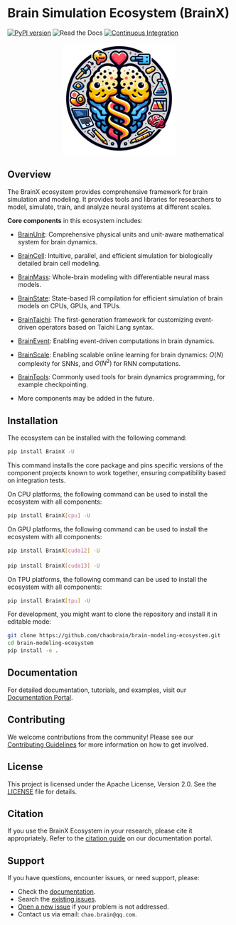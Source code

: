 # Brain Simulation Ecosystem (BrainX)

[![PyPI version](https://img.shields.io/pypi/v/brainx)](https://pypi.org/project/brainx/)
![Read the Docs](https://img.shields.io/readthedocs/brainmodeling)
[![Continuous Integration](https://github.com/chaobrain/brain-modeling-ecosystem/actions/workflows/CI.yml/badge.svg)](https://github.com/chaobrain/brain-modeling-ecosystem/actions/workflows/CI.yml)


<p align="center">
  	<img alt="Header image of Brain Modeling Ecosystem." src="https://raw.githubusercontent.com/chaobrain/brain-modeling-ecosystem/main/docs/_static/bdp-ecosystem.png" width=50%>
</p> 

## Overview

The BrainX ecosystem provides comprehensive framework for brain simulation and modeling.
It provides tools and libraries for researchers to model, simulate, train, and analyze neural systems at different
scales.

**Core components** in this ecosystem includes:

- [BrainUnit](https://github.com/chaobrain/brainunit): Comprehensive physical units and unit-aware mathematical system
  for brain dynamics.

- [BrainCell](https://github.com/chaobrain/braincell): Intuitive, parallel, and efficient simulation for biologically
  detailed brain cell modeling.

- [BrainMass](https://github.com/chaobrain/brainmass): Whole-brain modeling with differentiable neural mass models.

- [BrainState](https://github.com/chaobrain/brainstate): State-based IR compilation for efficient simulation of brain
  models on CPUs, GPUs, and TPUs.

- [BrainTaichi](https://github.com/chaobrain/braintaichi): The first-generation framework for customizing event-driven
  operators based on Taichi Lang syntax.

- [BrainEvent](https://github.com/chaobrain/brainevent): Enabling event-driven computations in brain dynamics.

- [BrainScale](https://github.com/chaobrain/brainscale): Enabling scalable online learning for brain dynamics: $O(N)$
  complexity for SNNs, and $O(N^2)$ for RNN computations.

- [BrainTools](https://github.com/chaobrain/braintools): Commonly used tools for brain dynamics programming, for example
  checkpointing.

- More components may be added in the future.

## Installation

The ecosystem can be installed with the following command:

```bash
pip install BrainX -U
```

This command installs the core package and pins specific versions of the component projects known to work together,
ensuring compatibility based on integration tests.

On CPU platforms, the following command can be used to install the ecosystem with all components:

```bash
pip install BrainX[cpu] -U
```

On GPU platforms, the following command can be used to install the ecosystem with all components:

```bash
pip install BrainX[cuda12] -U

pip install BrainX[cuda13] -U
```

On TPU platforms, the following command can be used to install the ecosystem with all components:

```bash
pip install BrainX[tpu] -U
```

For development, you might want to clone the repository and install it in editable mode:

```bash
git clone https://github.com/chaobrain/brain-modeling-ecosystem.git
cd brain-modeling-ecosystem
pip install -e .
```

## Documentation

For detailed documentation, tutorials, and examples, visit
our [Documentation Portal](https://brainmodeling.readthedocs.io).

## Contributing

We welcome contributions from the community! Please see our [Contributing Guidelines](CONTRIBUTING.md) for more
information on how to get involved.

## License

This project is licensed under the Apache License, Version 2.0. See the [LICENSE](LICENSE) file for details.

## Citation

If you use the BrainX Ecosystem in your research, please cite it appropriately. Refer to
the [citation guide](https://brainmodeling.readthedocs.io/citation.html) on our documentation portal.

## Support

If you have questions, encounter issues, or need support, please:

* Check the [documentation](https://brainmodeling.readthedocs.io).
* Search the [existing issues](https://github.com/chaobrain/brain-modeling-ecosystem/issues).
* [Open a new issue](https://github.com/chaobrain/brain-modeling-ecosystem/issues/new/choose) if your problem is not
  addressed.
* Contact us via email: `chao.brain@qq.com`.



